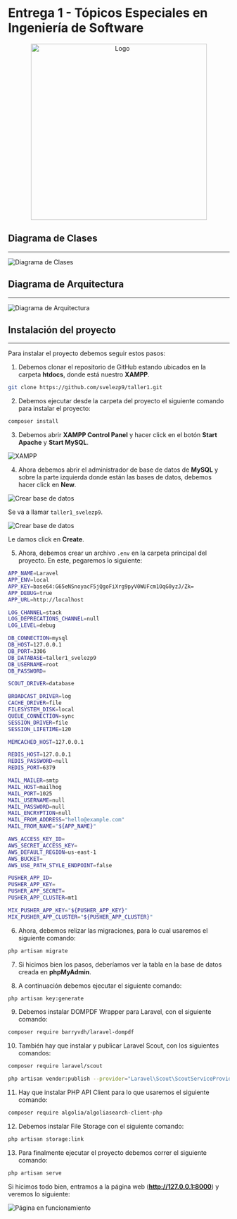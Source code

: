 # Entrega 1 - Tópicos Especiales en Ingeniería de Software

<div style="text-align:center">
    <img src="https://i.imgur.com/qrNCSxg.png" alt="Logo" style="height: 400px; width:400px;" />
</div>

## Diagrama de Clases

---

![Diagrama de Clases](https://i.imgur.com/HCXMRgk.jpg)

## Diagrama de Arquitectura

---

![Diagrama de Arquitectura](https://i.imgur.com/dPCDg42.jpg)
## Instalación del proyecto

---

Para instalar el proyecto debemos seguir estos pasos:

1. Debemos clonar el repositorio de GitHub estando ubicados en la carpeta **htdocs**, donde está nuestro **XAMPP**.

```sh
git clone https://github.com/svelezp9/taller1.git
```

2. Debemos ejecutar desde la carpeta del proyecto el siguiente comando para instalar el proyecto:

 ```sh
 composer install
 ```

3. Debemos abrir **XAMPP Control Panel** y hacer click en el botón **Start Apache** y **Start MySQL**.

![XAMPP](https://i.imgur.com/IkwqBG5.png)

4. Ahora debemos abrir el administrador de base de datos de **MySQL** y sobre la parte izquierda donde están las bases de datos, debemos hacer click en **New**.

![Crear base de datos](https://i.imgur.com/jBQxtbS.png)

Se va a llamar ``taller1_svelezp9``.

![Crear base de datos](https://i.imgur.com/ODYk7Uz.png)

Le damos click en **Create**.

5. Ahora, debemos crear un archivo ``.env`` en la carpeta principal del proyecto. En este, pegaremos lo siguiente:

```sh
APP_NAME=Laravel
APP_ENV=local
APP_KEY=base64:G65eNSnoyacF5jQgoFiXrg9pyV0WUFcm1OqG0yzJ/Zk=
APP_DEBUG=true
APP_URL=http://localhost

LOG_CHANNEL=stack
LOG_DEPRECATIONS_CHANNEL=null
LOG_LEVEL=debug

DB_CONNECTION=mysql
DB_HOST=127.0.0.1
DB_PORT=3306
DB_DATABASE=taller1_svelezp9
DB_USERNAME=root
DB_PASSWORD=

SCOUT_DRIVER=database

BROADCAST_DRIVER=log
CACHE_DRIVER=file
FILESYSTEM_DISK=local
QUEUE_CONNECTION=sync
SESSION_DRIVER=file
SESSION_LIFETIME=120

MEMCACHED_HOST=127.0.0.1

REDIS_HOST=127.0.0.1
REDIS_PASSWORD=null
REDIS_PORT=6379

MAIL_MAILER=smtp
MAIL_HOST=mailhog
MAIL_PORT=1025
MAIL_USERNAME=null
MAIL_PASSWORD=null
MAIL_ENCRYPTION=null
MAIL_FROM_ADDRESS="hello@example.com"
MAIL_FROM_NAME="${APP_NAME}"

AWS_ACCESS_KEY_ID=
AWS_SECRET_ACCESS_KEY=
AWS_DEFAULT_REGION=us-east-1
AWS_BUCKET=
AWS_USE_PATH_STYLE_ENDPOINT=false

PUSHER_APP_ID=
PUSHER_APP_KEY=
PUSHER_APP_SECRET=
PUSHER_APP_CLUSTER=mt1

MIX_PUSHER_APP_KEY="${PUSHER_APP_KEY}"
MIX_PUSHER_APP_CLUSTER="${PUSHER_APP_CLUSTER}"
```

6. Ahora, debemos relizar las migraciones, para lo cual usaremos el siguiente comando:

```sh
php artisan migrate
```

7. Si hicimos bien los pasos, deberíamos ver la tabla en la base de datos creada en **phpMyAdmin**.

8. A continuación debemos ejecutar el siguiente comando:

```sh
php artisan key:generate
```

9. Debemos instalar DOMPDF Wrapper para Laravel, con el siguiente comando:

```sh
composer require barryvdh/laravel-dompdf
```

10. También hay que instalar y publicar Laravel Scout, con los siguientes comandos:

```sh
composer require laravel/scout
```

```sh
php artisan vendor:publish --provider="Laravel\Scout\ScoutServiceProvider"
```

11. Hay que instalar PHP API Client para lo que usaremos el siguiente comando:

```sh
composer require algolia/algoliasearch-client-php
```

12. Debemos instalar File Storage con el siguiente comando:

```sh
php artisan storage:link
```

13. Para finalmente ejecutar el proyecto debemos correr el siguiente comando:

```sh
php artisan serve
```

Si hicimos todo bien, entramos a la página web (**<http://127.0.0.1:8000>**) y veremos lo siguiente:

![Página en funcionamiento](https://i.imgur.com/w0HKyr4.png)
